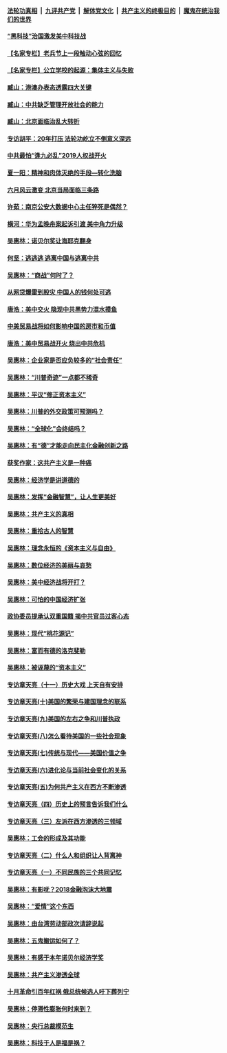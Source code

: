 ####  [法轮功真相](../../../../basic/blob/master/README.md?t=01080613) &nbsp;|&nbsp; [九评共产党](../../../../9ping.md/blob/master/README.md?t=01080613) &nbsp;|&nbsp; [解体党文化](../../../../jtdwh.md/blob/master/README.md?t=01080613)  &nbsp;|&nbsp; [共产主义的终极目的](../../../../gczydzjmd.md/blob/master/README.md?t=01080613) &nbsp;|&nbsp; [魔鬼在统治我们的世界](../../../../mgztzwmdsj.md/blob/master/README.md?t=01080613) 

#### [“黑科技”治国激发美中科技战](../pages/nsc423/n11638056.md?t=01080613) 

#### [【名家专栏】老兵节上一段触动心弦的回忆](../pages/nsc423/n11646016.md?t=01080613) 

#### [【名家专栏】公立学校的起源：集体主义与失败](../pages/nsc423/n11601833.md?t=01080613) 

#### [臧山：港澳办表态透露四大关键](../pages/nsc423/n11421628.md?t=01080613) 

#### [臧山：中共缺乏管理开放社会的能力](../pages/nsc423/n11407457.md?t=01080613) 

#### [臧山：北京面临治乱大转折](../pages/nsc423/n11406895.md?t=01080613) 

#### [专访胡平：20年打压 法轮功屹立不倒意义深远](../pages/nsc423/n11398800.md?t=01080613) 

#### [中共最怕“逢九必乱”2019人权战开火](../pages/nsc423/n11385248.md?t=01080613) 

#### [夏一阳：精神和肉体灭绝的手段—转化洗脑](../pages/nsc423/n11368250.md?t=01080613) 

#### [六月风云激变 北京当局面临三条路](../pages/nsc423/n11313668.md?t=01080613) 

#### [许茹：南京公安大数据中心主任猝死是偶然？](../pages/nsc423/n11064744.md?t=01080613) 

#### [横河：华为孟晚舟案起诉引渡 美中角力升级](../pages/nsc423/n11027230.md?t=01080613) 

#### [吴惠林：诺贝尔奖让海耶克翻身](../pages/nsc423/n10890049.md?t=01080613) 

#### [何坚：逃逃逃 逃离中国与逃离中共](../pages/nsc423/n10592891.md?t=01080613) 

#### [吴惠林：“商战”何时了？](../pages/nsc423/n10573558.md?t=01080613) 

#### [从网贷爆雷到股灾 中国人的钱何处可逃](../pages/nsc423/n10572800.md?t=01080613) 

#### [唐浩：美中交火 隐现中共黑势力混水摸鱼](../pages/nsc423/n10544040.md?t=01080613) 

#### [中美贸易战将如何影响中国的房市和币值](../pages/nsc423/n10543697.md?t=01080613) 

#### [唐浩：美中贸易战开火 烧出中共危机](../pages/nsc423/n10540126.md?t=01080613) 

#### [吴惠林：企业家是否应负较多的“社会责任”](../pages/nsc423/n10535022.md?t=01080613) 

#### [吴惠林：“川普奇迹”一点都不稀奇](../pages/nsc423/n10512808.md?t=01080613) 

#### [吴惠林：平议“修正资本主义”](../pages/nsc423/n10495724.md?t=01080613) 

#### [吴惠林：川普的外交政策可预测吗？](../pages/nsc423/n10462387.md?t=01080613) 

#### [吴惠林：“全球化”会终结吗？](../pages/nsc423/n10452838.md?t=01080613) 

#### [吴惠林：有“德”才能走向民主化金融创新之路](../pages/nsc423/n10432292.md?t=01080613) 

#### [获奖作家：这共产主义是一种癌](../pages/nsc423/n10431541.md?t=01080613) 

#### [吴惠林：经济学是讲道德的](../pages/nsc423/n10398014.md?t=01080613) 

#### [吴惠林：发挥“金融智慧”，让人生更美好](../pages/nsc423/n10375019.md?t=01080613) 

#### [吴惠林：共产主义的真相](../pages/nsc423/n10351394.md?t=01080613) 

#### [吴惠林：重拾古人的智慧](../pages/nsc423/n10337691.md?t=01080613) 

#### [吴惠林：理念永恒的《资本主义与自由》](../pages/nsc423/n10316274.md?t=01080613) 

#### [吴惠林：数位经济的美丽与哀愁](../pages/nsc423/n10292946.md?t=01080613) 

#### [吴惠林：美中经济战将开打？](../pages/nsc423/n10258825.md?t=01080613) 

#### [吴惠林：可怕的中国经济扩张](../pages/nsc423/n10219147.md?t=01080613) 

#### [政协委员提承认双重国籍 揭中共官员过客心态](../pages/nsc423/n10208809.md?t=01080613) 

#### [吴惠林：现代“桃花源记”](../pages/nsc423/n10185234.md?t=01080613) 

#### [吴惠林：富而有德的洛克斐勒](../pages/nsc423/n10142264.md?t=01080613) 

#### [吴惠林：被诬蔑的“资本主义”](../pages/nsc423/n10124816.md?t=01080613) 

#### [专访章天亮（十一）历史大戏 上天自有安排](../pages/nsc423/n10094905.md?t=01080613) 

#### [专访章天亮(十)美国的繁荣与建国理念的联系](../pages/nsc423/n10094899.md?t=01080613) 

#### [专访章天亮(九)美国的左右之争和川普执政](../pages/nsc423/n10094889.md?t=01080613) 

#### [专访章天亮(八)怎么看待美国的一些社会现象](../pages/nsc423/n10094857.md?t=01080613) 

#### [专访章天亮(七)传统与现代——美国价值之争](../pages/nsc423/n10093140.md?t=01080613) 

#### [专访章天亮(六)进化论与当前社会变化的关系](../pages/nsc423/n10092036.md?t=01080613) 

#### [专访章天亮(五)为何共产主义在西方不断渗透](../pages/nsc423/n10083620.md?t=01080613) 

#### [专访章天亮（四）历史上的预言告诉我们什么](../pages/nsc423/n10083606.md?t=01080613) 

#### [专访章天亮（三）左派在西方渗透的三领域](../pages/nsc423/n10081115.md?t=01080613) 

#### [吴惠林：工会的形成及其功能](../pages/nsc423/n10080633.md?t=01080613) 

#### [专访章天亮（二）什么人和组织让人背离神](../pages/nsc423/n10076637.md?t=01080613) 

#### [专访章天亮（一）不同民族的三个共同记忆](../pages/nsc423/n10074188.md?t=01080613) 

#### [吴惠林：有影呒？2018金融泡沫大地震](../pages/nsc423/n10040534.md?t=01080613) 

#### [吴惠林：“爱情”这个东西](../pages/nsc423/n10019423.md?t=01080613) 

#### [吴惠林：由台湾劳动部政次请辞说起](../pages/nsc423/n9979679.md?t=01080613) 

#### [吴惠林：五鬼搬运如何了？](../pages/nsc423/n9925338.md?t=01080613) 

#### [吴惠林：有感于本年诺贝尔经济学奖](../pages/nsc423/n9871883.md?t=01080613) 

#### [吴惠林：共产主义渗透全球](../pages/nsc423/n9812748.md?t=01080613) 

#### [十月革命引百年红祸 俄总统候选人吁下葬列宁](../pages/nsc423/n9810182.md?t=01080613) 

#### [吴惠林：停滞性膨胀何时来到？](../pages/nsc423/n9764136.md?t=01080613) 

#### [吴惠林：央行总裁模范生](../pages/nsc423/n9728134.md?t=01080613) 

#### [吴惠林：科技于人是福是祸？](../pages/nsc423/n9672982.md?t=01080613) 

